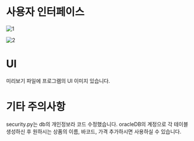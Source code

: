 # 사용자 인터페이스
![1](https://github.com/dontoong/gs25/assets/106039761/ed2d9fa1-5aea-4425-b467-cf8adc8a932e)

![2](https://github.com/dontoong/gs25/assets/106039761/dea7d223-9e2b-4009-8628-ae09c6d72ac3)

# UI
미리보기 파일에 프로그램의 UI 이미지 있습니다.
# 기타 주의사항
security.py는 db의 개인정보라 코드 수정했습니다.
oracleDB의 계정으로 각 테이블 생성하신 후 원하시는 상품의 이름, 바코드, 가격 추가하시면 사용하실 수 있습니다.

